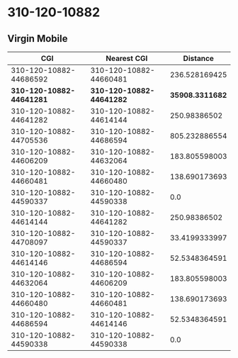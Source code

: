 # 310-120-10882
## Virgin Mobile


| CGI | Nearest CGI | Distance |
|-----|-------------|----------|
| 310-120-10882-44686592 | 310-120-10882-44660481 | 236.528169425 |
| **310-120-10882-44641281** | **310-120-10882-44641282** | **35908.3311682** |
| 310-120-10882-44641282 | 310-120-10882-44614144 | 250.98386502 |
| 310-120-10882-44705536 | 310-120-10882-44686594 | 805.232886554 |
| 310-120-10882-44606209 | 310-120-10882-44632064 | 183.805598003 |
| 310-120-10882-44660481 | 310-120-10882-44660480 | 138.690173693 |
| 310-120-10882-44590337 | 310-120-10882-44590338 | 0.0 |
| 310-120-10882-44614144 | 310-120-10882-44641282 | 250.98386502 |
| 310-120-10882-44708097 | 310-120-10882-44590337 | 33.4199333997 |
| 310-120-10882-44614146 | 310-120-10882-44686594 | 52.5348364591 |
| 310-120-10882-44632064 | 310-120-10882-44606209 | 183.805598003 |
| 310-120-10882-44660480 | 310-120-10882-44660481 | 138.690173693 |
| 310-120-10882-44686594 | 310-120-10882-44614146 | 52.5348364591 |
| 310-120-10882-44590338 | 310-120-10882-44590338 | 0.0 |

